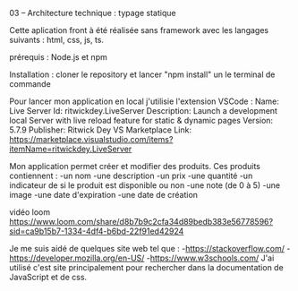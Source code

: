 03 – Architecture technique : typage statique

Cette aplication front à été réalisée sans framework avec les langages suivants : html, css, js, ts.

prérequis : Node.js et npm

Installation : cloner le repository et lancer "npm install" un le terminal de commande

Pour lancer mon application en local j'utilisie l'extension VSCode :
    Name: Live Server
    Id: ritwickdey.LiveServer
    Description: Launch a development local Server with live reload feature for static & dynamic pages
    Version: 5.7.9
    Publisher: Ritwick Dey
    VS Marketplace Link: https://marketplace.visualstudio.com/items?itemName=ritwickdey.LiveServer

Mon application permet créer et modifier des produits. Ces produits contiennent : 
    -un nom
    -une description
    -un prix
    -une quantité
    -un indicateur de si le produit est disponible ou non
    -une note (de 0 à 5)
    -une image
    -une date d'expiration
    -une date de création

vidéo loom
https://www.loom.com/share/d8b7b9c2cfa34d89bedb383e56778596?sid=ca9b15b7-1334-4df4-b6bd-22f91ed42924

Je me suis aidé de quelques site web tel que :
    -https://stackoverflow.com/
    -https://developer.mozilla.org/en-US/
    -https://www.w3schools.com/
J'ai utilisé c'est site principalement pour rechercher dans la documentation de JavaScript et de css.